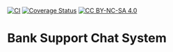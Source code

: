 [![CI](https://github.com/evgeniy-krivenko/chat-service/actions/workflows/ci.yml/badge.svg)](https://github.com/evgeniy-krivenko/chat-service/actions/workflows/ci.yml)
[![Coverage Status](https://coveralls.io/repos/github/evgeniy-krivenko/chat-service/badge.svg?branch=master)](https://coveralls.io/github/evgeniy-krivenko/chat-service?branch=master)
[![CC BY-NC-SA 4.0][cc-by-nc-sa-shield]][cc-by-nc-sa]

[cc-by-nc-sa]: http://creativecommons.org/licenses/by-nc-sa/4.0/
[cc-by-nc-sa-shield]: https://img.shields.io/badge/License-CC%20BY--NC--SA%204.0-lightgrey.svg

# Bank Support Chat System
